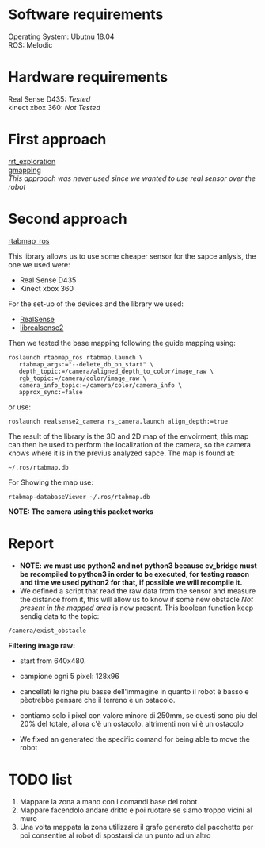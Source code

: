 # Software requirements

Operating System: Ubutnu 18.04\
ROS: Melodic

# Hardware requirements

Real Sense D435: *Tested* \
kinect xbox 360: *Not Tested*

# First approach

[rrt_exploration](http://wiki.ros.org/rrt_exploration)\
[gmapping](http://wiki.ros.org/gmapping)\
*This approach was never used since we wanted to use real sensor over the robot*

# Second approach

[rtabmap_ros](http://wiki.ros.org/rtabmap_ros/Tutorials/HandHeldMapping)

This library allows us to use some cheaper sensor for the sapce anlysis, the one we used were:
- Real Sense D435
- Kinect xbox 360

For the set-up of the devices and the library we used:
- [RealSense](http://wiki.ros.org/RealSense)
- [librealsense2](http://wiki.ros.org/librealsense2)

Then we tested the base mapping following the guide mapping using:
```
roslaunch rtabmap_ros rtabmap.launch \
   rtabmap_args:="--delete_db_on_start" \
   depth_topic:=/camera/aligned_depth_to_color/image_raw \
   rgb_topic:=/camera/color/image_raw \
   camera_info_topic:=/camera/color/camera_info \
   approx_sync:=false
```
or use:
```
roslaunch realsense2_camera rs_camera.launch align_depth:=true
```
The result of the library is the 3D and 2D map of the envoirment, this map can then be used to perform the localization of the camera, so the camera knows where it is in the previus analyzed sapce. The map is found at:

```
~/.ros/rtabmap.db
```
For Showing the map use:
```
rtabmap-databaseViewer ~/.ros/rtabmap.db
```
**NOTE: The camera using this packet works**

# Report

* **NOTE: we must use python2 and not python3 because cv_bridge must be recompiled to python3 in order to be executed, for testing reason and time we used python2 for that, if possible we will recompile it.**
* We defined a script that read the raw data from the sensor and measure the distance from it, this will allow us to know if some new obstacle *Not present in the mapped area* is now present. This boolean function keep sendig data to the topic:
```
/camera/exist_obstacle
```

**Filtering image raw:**
* start from 640x480.
* campione ogni 5 pixel: 128x96
* cancellati le righe piu basse dell'immagine in quanto il robot è basso e pèotrebbe pensare che il terreno è un ostacolo.
* contiamo solo i pixel con valore minore di 250mm, se questi sono piu del 20% del totale, allora c'è un ostacolo.
altrimenti non vi è un ostacolo

* We fixed an generated the specific comand for being able to move the robot
# TODO list

1. Mappare la zona a mano con i comandi base del robot
  1. Mappare facendolo andare dritto e poi ruotare se siamo troppo vicini al muro
1. Una volta mappata la zona utilizzare il grafo generato dal pacchetto per poi consentire al robot di spostarsi da un punto ad un'altro
